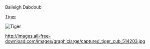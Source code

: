 Baileigh Dabdoub


[Tiger](https://baileighd.github.io/Dabdoub_Baileigh_ART2210/Dabdoub_Baileigh_ART2210/PictureGithubTest/picturetest.html)


![Tiger](/Users/baileighdabdoub/Desktop/GitHub/Personal/PictureGithubTest/Dabdoub_Baileigh_ART2210/PictureGithubTest/tiger.jpg)

http://images.all-free-download.com/images/graphiclarge/captured_tiger_cub_514203.jpg